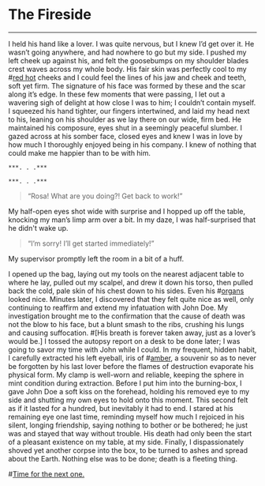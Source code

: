 
# The Fireside
-----------

I held his hand like a lover. I was quite nervous, but I knew I’d get over it. He wasn’t going anywhere, and had nowhere to go but my side. I pushed my left cheek up against his, and felt the goosebumps on my shoulder blades crest waves across my whole body. His fair skin was perfectly cool to my #[red hot](#af143e) cheeks and I could feel the lines of his jaw and cheek and teeth, soft yet firm. The signature of his face was formed by these and the scar along it’s edge. In these few moments that were passing, I let out a wavering sigh of delight at how close I was to him; I couldn’t contain myself. I squeezed his hand tighter, our fingers intertwined, and laid my head next to his, leaning on his shoulder as we lay there on our wide, firm bed. He maintained his composure, eyes shut in a seemingly peaceful slumber. I gazed across at his somber face, closed eyes and knew I was in love by how much I thoroughly enjoyed being in his company. I knew of nothing that could make me happier than to be with him.

    ***. . .***

    ***. . .***

> “Rosa! What are you doing?! Get back to work!”

My half-open eyes shot wide with surprise and I hopped up off the table, knocking my man’s limp arm over a bit. In my daze, I was half-surprised that he didn't wake up.

> “I’m sorry! I’ll get started immediately!”

My supervisor promptly left the room in a bit of a huff.

I opened up the bag, laying out my tools on the nearest adjacent table to where he lay, pulled out my scalpel, and drew it down his torso, then pulled back the cold, pale skin of his chest down to his sides. Even his #[organs](#78909C) looked nice. Minutes later, I discovered that they felt quite nice as well, only continuing to reaffirm and extend my infatuation with John Doe. My investigation brought me to the confirmation that the cause of death was not the blow to his face, but a blunt smash to the ribs, crushing his lungs and causing suffocation. #[His breath is forever taken away, just as a lover’s would be.] I tossed the autopsy report on a desk to be done later; I was going to savor my time with John while I could. In my frequent, hidden habit, I carefully extracted his left eyeball, iris of #[amber](#FFAB00), a souvenir so as to never be forgotten by his last lover before the flames of destruction evaporate his physical form. My clamp is well-worn and reliable, keeping the sphere in mint condition during extraction. Before I put him into the burning-box, I gave John Doe a soft kiss on the forehead, holding his removed eye to my side and shutting my own eyes to hold onto this moment. This second felt as if it lasted for a hundred, but inevitably it had to end. I stared at his remaining eye one last time, reminding myself how much I rejoiced in his silent, longing friendship, saying nothing to bother or be bothered; he just was and stayed that way without trouble. His death had only been the start of a pleasant existence on my table, at my side. Finally, I dispassionately shoved yet another corpse into the box, to be turned to ashes and spread about the Earth. Nothing else was to be done; death is a fleeting thing.

#[Time for the next one.](red)

